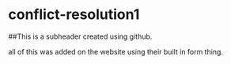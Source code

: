 # conflict-resolution1

##This is a subheader created using github. 

all of this was added on the website using their built in form thing.
